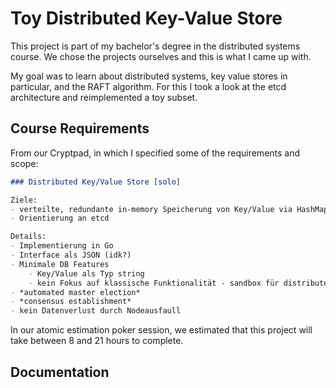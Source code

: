 # Toy Distributed Key-Value Store

This project is part of my bachelor's degree in the distributed systems course. We chose the projects ourselves and this is what I came up with.

My goal was to learn about distributed systems, key value stores in particular, and the RAFT algorithm. For this I took a look at the etcd architecture and reimplemented a toy subset.

## Course Requirements

From our Cryptpad, in which I specified some of the requirements and scope:

```md
### Distributed Key/Value Store [solo]

Ziele:
- verteilte, redundante in-memory Speicherung von Key/Value via HashMaps auf Cluster
- Orientierung an etcd

Details:
- Implementierung in Go
- Interface als JSON (idk?)
- Minimale DB Features
    - Key/Value als Typ string
	- kein Fokus auf klassische Funktionalität - sandbox für distributed algorithms!
- *automated master election*
- *consensus establishment*
- kein Datenverlust durch Nodeausfaull
```

In our atomic estimation poker session, we estimated that this project will take between 8 and 21 hours to complete.

## Documentation


